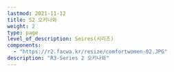 ```yaml
---
lastmod: 2021-11-12
title: S2 오키나와
weight: 2
type: page
level_of_description: Seires(시리즈)
components: 
  - "https://r2.facwa.kr/resize/comfortwomen-02.JPG"
description: "R3-Series 2 오키나와"
---
```

